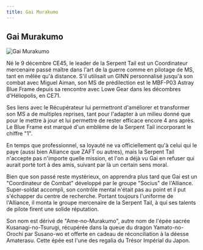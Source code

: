 ```yaml
---
title: Gai Murakumo
---
```


Gai Murakumo
------------


![Gai Murakumo](/images/stories/manga/astray/persos/Gai2.jpg)

Né le 9 décembre CE45, le leader de la Serpent Tail est un Coordinateur mercenaire passé maître dans l'art de la guerre comme en pilotage de MS, tant en mêlée qu'à distance. S'il utilisait un GINN personnalisé jusqu'à son combat avec Miguel Aiman, son MS de prédilection est le MBF-P03 Astray Blue Frame depuis sa rencontre avec Lowe Gear dans les décombres d'Héliopolis, en CE71.


Ses liens avec le Récupérateur lui permettront d'améliorer et transformer son MS a de multiples reprises, tant pour l'adapter à un milieu donné que pour le mettre à jour et lui permettre de rester efficace encore 4 ans après. Le Blue Frame est marqué d'un emblème de la Serpent Tail incorporant le chiffre "1". 


En temps que professionnel, sa loyauté ne va officiellement qu'à celui qui le paye (aussi bien Alliance que ZAFT ou autres), mais la Serpent Tail n'accepte pas n'importe quelle mission, et l'on a déjà vu Gai en refuser qui aurait porté tort à des amis, suivant par là un certain sens moral.


Bien que son passé reste mystérieux, on apprendra plus tard que Gai est un "Coordinateur de Combat" développé par le groupe "Socius" de l'Alliance. Super-soldat accompli, son contrôle mental n'était pas au point et il put s'échapper du centre de recherche. Portant toujours l'uniforme de l'Alliance, il monta le groupe mercenaire de la Serpent Tail, à qui ses talents de pilote firent une solide réputation.


Son nom est dérivé de "Ame-no-Murakumo", autre nom de l'épée sacrée Kusanagi-no-Tsurugi, récupérée dans la queue du dragon Yamato-no-Orochi par Susano-wo et offerte en cadeau de réconciliation à la déesse Amaterasu. Cette épée est l'une des regalia du Trésor Impérial du Japon.


